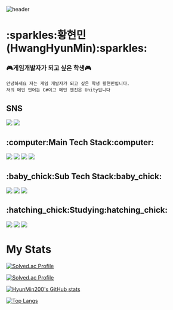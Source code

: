 ![header](https://capsule-render.vercel.app/api?type=waving&color=8df3fc&height=300&section=header&text=Welcome&fontAlign=50&fontAlignY=45&desc=Hyunmin200's%20Github&descSize=25&descAlign=70&descAlignY=61&fontSize=120&fontColor=ffffff)

<h1>:sparkles:황현민(HwangHyunMin):sparkles:</h2>

### :video_game:게임개발자가 되고 싶은 학생:video_game:

~~~
안녕하세요 저는 게임 개발자가 되고 싶은 학생 황현민입니다.
저의 메인 언어는 C#이고 메인 엔진은 Unity입니다
~~~
<h2>SNS</h2>
<div align = left>
<a href="https://www.instagram.com/h_hyun._.min/" target="_blank"><img src="https://img.shields.io/badge/Instagram-E4405F?style=flat-square&logo=Instagram&logoColor=white"/></a>
<a href="https://200won.tistory.com/" target="_blank"><img src="https://img.shields.io/badge/Tistory-000000?style=flat-square&logo=Tistory&logoColor=white"/></a>
</div>
<h2>:computer:Main Tech Stack:computer:</h2>
<div align = left>
<img src="https://img.shields.io/badge/C-A8B9CC.svg?style=for-the-badge&logo=C&logoColor=white">
<img src="https://img.shields.io/badge/C#-239120.svg?style=for-the-badge&logo=Csharp&logoColor=while">
<img src="https://img.shields.io/badge/C++-00599C.svg?style=for-the-badge&logo=C%2B%2B&logoColor=white">
<img src="https://img.shields.io/badge/Unity-FFFFFF.svg?style=for-the-badge&logo=Unity&logoColor=black">
</div>
<h2>:baby_chick:Sub Tech Stack:baby_chick:</h2>
<div align = left>
<img src="https://img.shields.io/badge/HTML5-E34F26?style=for-the-badge&logo=HTML5&logoColor=white">
<img src="https://img.shields.io/badge/CSS3-1572B6?style=for-the-badge&logo=Css3&logoColor=white">
<img src="https://img.shields.io/badge/JavaScript-F7DF1E?style=for-the-badge&logo=JavaScript&logoColor=white">
</div>
<h2>:hatching_chick:Studying:hatching_chick:</h2>
<div align = left>
<img src="https://img.shields.io/badge/Java-007396?style=for-the-badge&logo=OpenJDK&logoColor=white">
<img src="https://img.shields.io/badge/Python-3776AB?style=for-the-badge&logo=Python&logoColor=white">
<img src="https://img.shields.io/badge/Unreal-0E1128.svg?style=for-the-badge&logo=UnrealEngine&logoColor=white">
</div>

<h1>My Stats</h1>
<div> <!-- align="center" -->
  
[![Solved.ac Profile](http://mazassumnida.wtf/api/mini/generate_badge?boj=200woni)](https://solved.ac/200woni/)
  
[![Solved.ac Profile](http://mazassumnida.wtf/api/v2/generate_badge?boj=200woni)](https://solved.ac/200woni/)
  
[![HyunMin200's GitHub stats](https://github-readme-stats.vercel.app/api?username=HyunMin200&theme=calm)](https://github.com/HyunMin200/github-readme-stats)
  
[![Top Langs](https://github-readme-stats.vercel.app/api/top-langs/?username=HyunMin200&layout=compact&theme=gruvbox)](https://github.com/HyunMin200/github-readme-stats)

</div>
